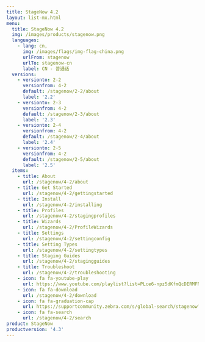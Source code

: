 ```yaml
---
title: StageNow 4.2
layout: list-mx.html
menu:
  title: StageNow 4.2
  img: /images/products/stagenow.png
  languages:
    - lang: cn,
      img: /images/flags/img-flag-china.png
      urlFrom: stagenow
      urlTo: stagenow-cn
      label: CN - 普通话
  versions:
    - versionto: 2-2
      versionfrom: 4-2
      default: /stagenow/2-2/about
      label: '2.2'
    - versionto: 2-3
      versionfrom: 4-2
      default: /stagenow/2-3/about
      label: '2.3'
    - versionto: 2-4
      versionfrom: 4-2
      default: /stagenow/2-4/about
      label: '2.4'
    - versionto: 2-5
      versionfrom: 4-2
      default: /stagenow/2-5/about
      label: '2.5'
  items:
    - title: About
      url: /stagenow/4-2/about
    - title: Get Started
      url: /stagenow/4-2/gettingstarted
    - title: Install
      url: /stagenow/4-2/installing
    - title: Profiles
      url: /stagenow/4-2/stagingprofiles
    - title: Wizards
      url: /stagenow/4-2/ProfileWizards
    - title: Settings
      url: /stagenow/4-2/settingconfig
    - title: Setting Types
      url: /stagenow/4-2/settingtypes
    - title: Staging Guides
      url: /stagenow/4-2/stagingguides
    - title: Troubleshoot
      url: /stagenow/4-2/troubleshooting
    - icon: fa fa-youtube-play
      url: https://www.youtube.com/playlist?list=PLce6-npz5dKfmQcDERMFNiOeZrVAEJtXH    
    - icon: fa fa-download
      url: /stagenow/4-2/download    
    - icon: fa fa-graduation-cap
      url: https://supportcommunity.zebra.com/s/global-search/stagenow?language=en_US
    - icon: fa fa-search
      url: /stagenow/4-2/search
product: StageNow
productversion: '4.3'
---
```














